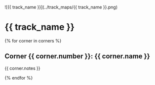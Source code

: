 ![{{ track_name }}](../track_maps/{{ track_name }}.png)

# {{ track_name }}

{% for corner in corners %}
## Corner {{ corner.number }}: {{ corner.name }}
{{ corner.notes }}

{% endfor %}

